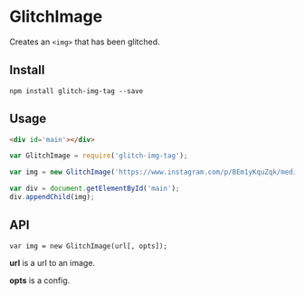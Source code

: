 # GlitchImage

Creates an `<img>` that has been glitched.

## Install

`npm install glitch-img-tag --save`

## Usage

```html
<div id='main'></div>
```

```js
var GlitchImage = require('glitch-img-tag');

var img = new GlitchImage('https://www.instagram.com/p/BEm1yKquZqk/media/?size=m')

var div = document.getElementById('main');
div.appendChild(img);
```

## API

`var img = new GlitchImage(url[, opts]);`

**url** is a url to an image.

**opts** is a config.
